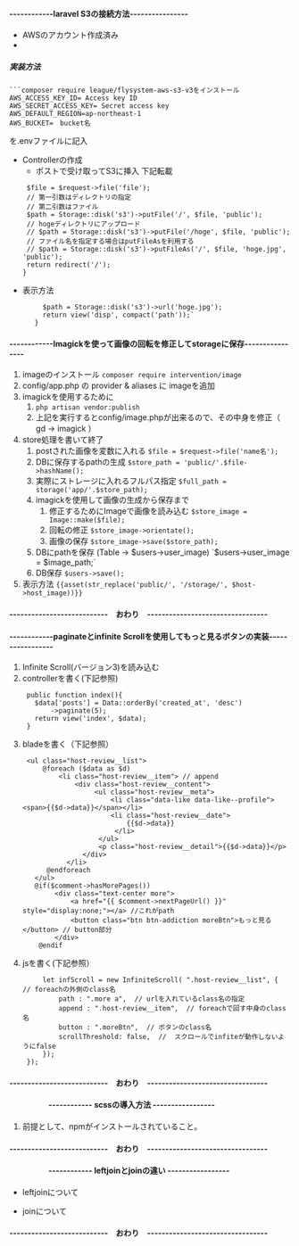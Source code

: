 
#### ------------laravel S3の接続方法----------------
- AWSのアカウント作成済み
- 

##### 実装方法
    ```composer require league/flysystem-aws-s3-v3をインストール  
    AWS_ACCESS_KEY_ID= Access key ID
    AWS_SECRET_ACCESS_KEY= Secret access key  
    AWS_DEFAULT_REGION=ap-northeast-1 
    AWS_BUCKET=　bucket名  
を.envファイルに記入  
 - Controllerの作成  
    - ポストで受け取ってS3に挿入 下記転載  
    ```public function upload(Request $request){ 
     $file = $request->file('file');
     // 第一引数はディレクトリの指定  
     // 第二引数はファイル  
     $path = Storage::disk('s3')->putFile('/', $file, 'public');  
     // hogeディレクトリにアップロード 
     // $path = Storage::disk('s3')->putFile('/hoge', $file, 'public');
     // ファイル名を指定する場合はputFileAsを利用する
     // $path = Storage::disk('s3')->putFileAs('/', $file, 'hoge.jpg', 'public');
     return redirect('/');
    }   
 - 表示方法  
    ```public function disp(){ 
         $path = Storage::disk('s3')->url('hoge.jpg');  
         return view('disp', compact('path'));`  
       } 
#### ------------Imagickを使って画像の回転を修正してstorageに保存----------------
1. imageのインストール `composer require intervention/image `
1. config/app.php の provider & aliases に imageを追加
1. imagickを使用するために
    1. `php artisan vendor:publish`
    1. 上記を実行するとconfig/image.phpが出来るので、その中身を修正（ gd -> imagick ）
1. store処理を書いて終了
    1. postされた画像を変数に入れる `$file = $request->file('name名');`
    1. DBに保存するpathの生成 `$store_path = 'public/'.$file->hashName();`
    1. 実際にストレージに入れるフルパス指定 `$full_path = storage('app/'.$store_path);`
    1. imagickを使用して画像の生成から保存まで
        1. 修正するためにImageで画像を読み込む `$store_image = Image::make($file);`
        1. 回転の修正 `$store_image->orientate();`
        1. 画像の保存 `$store_image->save($store_path);`
    1. DBにpathを保存 (Table -> $users->user_image) `$users->user_image = $image_path;`
    1. DB保存 `$users->save();`
1. 表示方法 `{{asset(str_replace('public/', '/storage/', $host->host_image))}}`
#### ---------------------------　おわり　---------------------------------
#### ------------paginateとinfinite Scrollを使用してもっと見るボタンの実装-----------------
1. Infinite Scroll(バージョン3)を読み込む
1. controllerを書く(下記参照)
   ```
    public function index(){
      $data['posts'] = Data::orderBy('created_at', 'desc')
          ->paginate(5);
      return view('index', $data);
    }
1. bladeを書く（下記参照）
    ```
     <ul class="host-review__list">
         @foreach ($data as $d)
             <li class="host-review__item"> // append
                 <div class="host-review__content">
                      <ul class="host-review__meta">
                          <li class="data-like data-like--profile"><span>{{$d->data}}</span></li>
                          <li class="host-review__date">
                              {{$d->data}}
                           </li>
                       </ul>
                       <p class="host-review__detail">{{$d->data}}</p>
                   </div>
               </li>
          @endforeach
       </ul>
       @if($comment->hasMorePages())
            <div class="text-center more">
                <a href="{{ $comment->nextPageUrl() }}" style="display:none;"></a> //これがpath
                <button class="btn btn-addiction moreBtn">もっと見る</button> // button部分
            </div>
        @endif
1. jsを書く(下記参照）  
   ``` $(function(){  
        let infScroll = new InfiniteScroll( ".host-review__list", {  // foreachの外側のclass名
            path : ".more a",  // urlを入れているclass名の指定
            append : ".host-review__item",  // foreachで回す中身のclass名
            button : ".moreBtn",  // ボタンのclass名
            scrollThreshold: false,  //  スクロールでinfiteが動作しないようにfalse
        }); 
    });
#### ---------------------------　おわり　---------------------------------

#### 　　　　　------------ scssの導入方法 -----------------
1. 前提として、npmがインストールされていること。


#### ---------------------------　おわり　---------------------------------
#### 　　　　　------------ leftjoinとjoinの違い -----------------
 - leftjoinについて
 
 - joinについて

#### ---------------------------　おわり　---------------------------------
